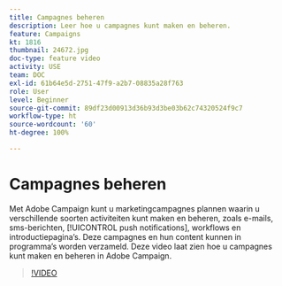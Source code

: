 ```yaml
---
title: Campagnes beheren
description: Leer hoe u campagnes kunt maken en beheren.
feature: Campaigns
kt: 1816
thumbnail: 24672.jpg
doc-type: feature video
activity: USE
team: DOC
exl-id: 61b64e5d-2751-47f9-a2b7-08835a28f763
role: User
level: Beginner
source-git-commit: 89df23d00913d36b93d3be03b62c74320524f9c7
workflow-type: ht
source-wordcount: '60'
ht-degree: 100%

---
```


# Campagnes beheren

Met Adobe Campaign kunt u marketingcampagnes plannen waarin u verschillende soorten activiteiten kunt maken en beheren, zoals e-mails, sms-berichten, [!UICONTROL push notifications], workflows en introductiepagina’s. Deze campagnes en hun content kunnen in programma’s worden verzameld. Deze video laat zien hoe u campagnes kunt maken en beheren in Adobe Campaign.

>[!VIDEO](https://video.tv.adobe.com/v/24672?quality=12&learn=on)

